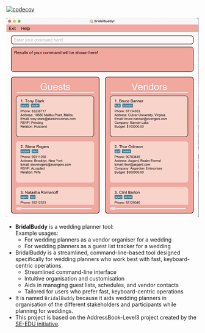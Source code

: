 [![codecov](https://codecov.io/gh/AY2425S1-CS2103T-F09-3/TP/graph/badge.svg?token=I1PFWNOY92)](https://codecov.io/gh/AY2425S1-CS2103T-F09-3/TP)

![Ui](docs/images/Ui.png)

* **BridalBuddy** is a wedding planner tool: <br>
  Example usages:
  * For wedding planners as a vendor organiser for a wedding
  * For wedding planners as a guest list tracker for a wedding
* BridalBuddy is a streamlined, command-line-based tool designed specifically for wedding planners who work best with fast, keyboard-centric operations.
  * Streamlined command-line interface
  * Intuitive organisation and customisation
  * Aids in managing guest lists, schedules, and vendor contacts
  * Tailored for users who prefer fast, keyboard-centric operations
* It is named `BridalBuddy` because it aids wedding planners in organisation of the different stakeholders and participants while planning for weddings.
* This project is based on the AddressBook-Level3 project created by the [SE-EDU initiative](https://se-education.org).
